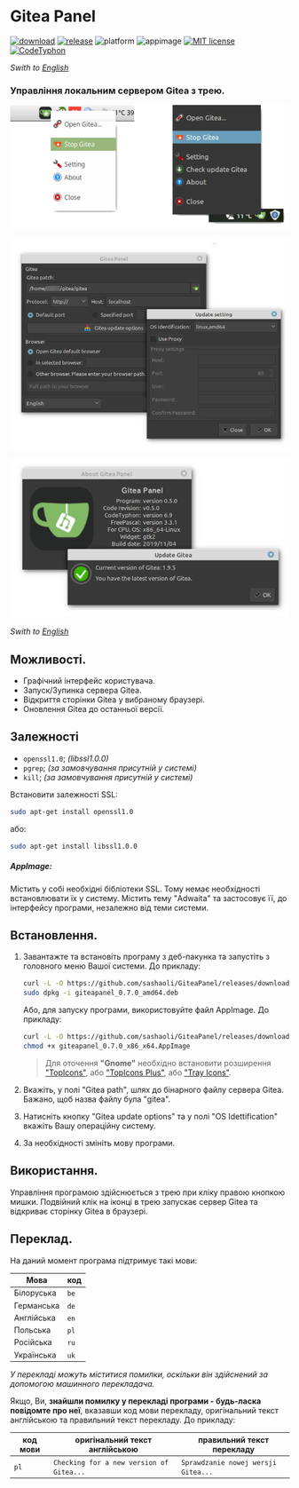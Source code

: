# Gitea Panel

[![download]](https://github.com/sashaoli/GiteaPanel/releases/latest) [![release]](https://github.com/sashaoli/GiteaPanel/releases/latest) ![platform] ![appimage] [![MIT license][license]](./LICENSE.md) [![CodeTyphon][typhon]](https://www.pilotlogic.com/sitejoom/)

*Swith to [English](./README_EN.md)*

### Управління локальним сервером Gitea з трею.

![ScreenMenu](resource/ScreenMenu.png)

![ScreenSeting](resource/ScreenSeting.png)

![ScreenAbout](resource/ScreenAbout.png)

*Swith to [English](./README_EN.md)*

## Можливості.
- Графічний інтерфейс користувача.
- Запуск/Зупинка сервера Gitea.
- Відкриття сторінки Gitea у вибраному браузері.
- Оновлення Gitea до останньої версії.

## Залежності
- `openssl1.0`; *(libssl1.0.0)*
- `pgrep`; *(за замовчування присутній у системі)*
- `kill`; *(за замовчування присутній у системі)*

Встановити залежності SSL:
```bash
sudo apt-get install openssl1.0
```
або:
```bash
sudo apt-get install libssl1.0.0
```
##### AppImage:
Містить у собі необхідні бібліотеки SSL. Тому немає необхідності встановлювати їх у систему.
Містить тему "Adwaita" та застосовує її, до інтерфейсу програми, незалежно від теми системи.

## Встановлення.
1. Завантажте та встановіть програму з деб-пакунка та запустіть з головного меню Вашої системи. До прикладу:
    ```bash
    curl -L -O https://github.com/sashaoli/GiteaPanel/releases/download/v0.7.0/giteapanel_0.7.0_amd64.deb
    sudo dpkg -i giteapanel_0.7.0_amd64.deb
    ```
    Або, для запуску програми, використовуйте файл AppImage. До прикладу:
    ```bash
    curl -L -O https://github.com/sashaoli/GiteaPanel/releases/download/v0.7.0/giteapanel_0.7.0_x86_x64.AppImage
    chmod +x giteapanel_0.7.0_x86_x64.AppImage
    ```
    > Для оточення **"Gnome"** необхідно встановити розширення ["TopIcons"](https://extensions.gnome.org/extension/495/topicons/), або ["TopIcons Plus"](https://extensions.gnome.org/extension/1031/topicons/), або ["Tray Icons"](https://extensions.gnome.org/extension/1503/tray-icons/).

2.  Вкажіть, у полі "Gitea path", шлях до бінарного файлу сервера Gitea. Бажано, щоб назва файлу була "gitea".
3.  Натисніть кнопку "Gitea update options" та у полі "OS Idettification" вкажіть Вашу операційну систему.
4.  За необхідності змініть мову програми.

## Використання.
Управління програмою здійснюється з трею при кліку правою кнопкою мишки. Подвійний клік на іконці в трею запускає сервер Gitea та відкриває сторінку Gitea в браузері.

## Переклад.
На даний момент програма підтримує такі мови:

| Мова       | код  |
| ---------- | ---- |
| Білоруська | `be` |
| Германська | `de` |
| Англійська | `en` |
| Польська   | `pl` |
| Російська  | `ru` |
| Українська | `uk` |

*У перекладі можуть міститися помилки, оскільки він здійснений за допомогою машинного перекладача.*

Якщо, Ви, **знайшли помилку у перекладі програми - будь-ласка повідомте про неї**, вказавши код мови перекладу, оригінальний текст англійською та правильний текст перекладу. До прикладу:

| код мови | оригінальний текст англійською           | правильний текст перекладу          |
| -------- | ---------------------------------------- | ----------------------------------- |
| `pl`     | `Checking for a new version of Gitea...` | `Sprawdzanie nowej wersji Gitea...` |

[download]: https://img.shields.io/github/downloads/sashaoli/GiteaPanel/total?style=flat
[release]:  https://img.shields.io/github/v/release/sashaoli/Giteapanel?style=flat
[platform]: https://img.shields.io/badge/platform-linux--64%20%7C%20linux--32-red
[appimage]: https://img.shields.io/badge/AppImage-x86__x64%20%7C%20i386-9cf
[license]:  http://img.shields.io/badge/license-MIT-brightgreen.svg
[typhon]:   https://img.shields.io/badge/CodeTyphon-7.20-green.svg
